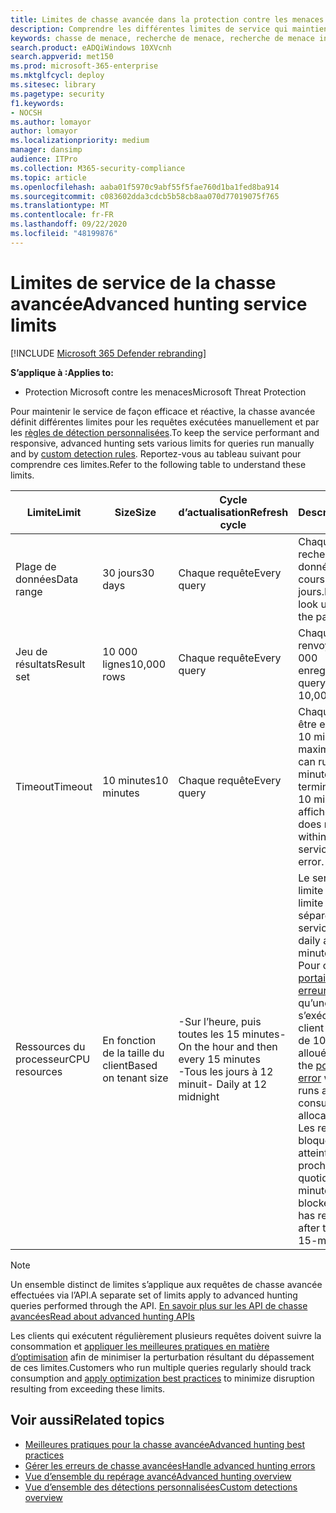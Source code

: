 ```yaml
---
title: Limites de chasse avancée dans la protection contre les menaces Microsoft
description: Comprendre les différentes limites de service qui maintiennent le service de chasse dynamique
keywords: chasse de menace, recherche de menace, recherche de menace informatique, protection contre les menaces Microsoft, Microsoft 365, MTP, M365, recherche, requête, télémétrie, schéma, Kusto, limite d’UC, limite de requête, ressources, résultats maximaux
search.product: eADQiWindows 10XVcnh
search.appverid: met150
ms.prod: microsoft-365-enterprise
ms.mktglfcycl: deploy
ms.sitesec: library
ms.pagetype: security
f1.keywords:
- NOCSH
ms.author: lomayor
author: lomayor
ms.localizationpriority: medium
manager: dansimp
audience: ITPro
ms.collection: M365-security-compliance
ms.topic: article
ms.openlocfilehash: aaba01f5970c9abf55f5fae760d1ba1fed8ba914
ms.sourcegitcommit: c083602dda3cdcb5b58cb8aa070d77019075f765
ms.translationtype: MT
ms.contentlocale: fr-FR
ms.lasthandoff: 09/22/2020
ms.locfileid: "48199876"
---
```

# <a name="advanced-hunting-service-limits"></a><span data-ttu-id="e2c63-104">Limites de service de la chasse avancée</span><span class="sxs-lookup"><span data-stu-id="e2c63-104">Advanced hunting service limits</span></span>

[!INCLUDE [Microsoft 365 Defender rebranding](../includes/microsoft-defender.md)]


<span data-ttu-id="e2c63-105">**S’applique à :**</span><span class="sxs-lookup"><span data-stu-id="e2c63-105">**Applies to:**</span></span>
- <span data-ttu-id="e2c63-106">Protection Microsoft contre les menaces</span><span class="sxs-lookup"><span data-stu-id="e2c63-106">Microsoft Threat Protection</span></span>

<span data-ttu-id="e2c63-107">Pour maintenir le service de façon efficace et réactive, la chasse avancée définit différentes limites pour les requêtes exécutées manuellement et par les [règles de détection personnalisées](custom-detection-rules.md).</span><span class="sxs-lookup"><span data-stu-id="e2c63-107">To keep the service performant and responsive, advanced hunting sets various limits for queries run manually and by [custom detection rules](custom-detection-rules.md).</span></span> <span data-ttu-id="e2c63-108">Reportez-vous au tableau suivant pour comprendre ces limites.</span><span class="sxs-lookup"><span data-stu-id="e2c63-108">Refer to the following table to understand these limits.</span></span>

| <span data-ttu-id="e2c63-109">Limite</span><span class="sxs-lookup"><span data-stu-id="e2c63-109">Limit</span></span> | <span data-ttu-id="e2c63-110">Size</span><span class="sxs-lookup"><span data-stu-id="e2c63-110">Size</span></span> | <span data-ttu-id="e2c63-111">Cycle d’actualisation</span><span class="sxs-lookup"><span data-stu-id="e2c63-111">Refresh cycle</span></span> | <span data-ttu-id="e2c63-112">Description</span><span class="sxs-lookup"><span data-stu-id="e2c63-112">Description</span></span> |
|--|--|--|--|
| <span data-ttu-id="e2c63-113">Plage de données</span><span class="sxs-lookup"><span data-stu-id="e2c63-113">Data range</span></span> | <span data-ttu-id="e2c63-114">30 jours</span><span class="sxs-lookup"><span data-stu-id="e2c63-114">30 days</span></span> | <span data-ttu-id="e2c63-115">Chaque requête</span><span class="sxs-lookup"><span data-stu-id="e2c63-115">Every query</span></span> | <span data-ttu-id="e2c63-116">Chaque requête peut rechercher des données depuis au cours des 30 derniers jours.</span><span class="sxs-lookup"><span data-stu-id="e2c63-116">Each query can look up data from up to the past 30 days.</span></span> |
| <span data-ttu-id="e2c63-117">Jeu de résultats</span><span class="sxs-lookup"><span data-stu-id="e2c63-117">Result set</span></span> | <span data-ttu-id="e2c63-118">10 000 lignes</span><span class="sxs-lookup"><span data-stu-id="e2c63-118">10,000 rows</span></span> | <span data-ttu-id="e2c63-119">Chaque requête</span><span class="sxs-lookup"><span data-stu-id="e2c63-119">Every query</span></span> | <span data-ttu-id="e2c63-120">Chaque requête peut renvoyer jusqu’à 10 000 enregistrements.</span><span class="sxs-lookup"><span data-stu-id="e2c63-120">Each query can return up to 10,000 records.</span></span> |
| <span data-ttu-id="e2c63-121">Timeout</span><span class="sxs-lookup"><span data-stu-id="e2c63-121">Timeout</span></span> | <span data-ttu-id="e2c63-122">10 minutes</span><span class="sxs-lookup"><span data-stu-id="e2c63-122">10 minutes</span></span> | <span data-ttu-id="e2c63-123">Chaque requête</span><span class="sxs-lookup"><span data-stu-id="e2c63-123">Every query</span></span> | <span data-ttu-id="e2c63-124">Chaque requête peut être exécutée pendant 10 minutes maximum.</span><span class="sxs-lookup"><span data-stu-id="e2c63-124">Each query can run for up to 10 minutes.</span></span> <span data-ttu-id="e2c63-125">Si elle ne se termine pas dans les 10 minutes, le service affiche une erreur.</span><span class="sxs-lookup"><span data-stu-id="e2c63-125">If it does not complete within 10 minutes, the service displays an error.</span></span>
| <span data-ttu-id="e2c63-126">Ressources du processeur</span><span class="sxs-lookup"><span data-stu-id="e2c63-126">CPU resources</span></span> | <span data-ttu-id="e2c63-127">En fonction de la taille du client</span><span class="sxs-lookup"><span data-stu-id="e2c63-127">Based on tenant size</span></span> | <span data-ttu-id="e2c63-128">-Sur l’heure, puis toutes les 15 minutes</span><span class="sxs-lookup"><span data-stu-id="e2c63-128">- On the hour and then every 15 minutes</span></span><br><span data-ttu-id="e2c63-129">-Tous les jours à 12 minuit</span><span class="sxs-lookup"><span data-stu-id="e2c63-129">- Daily at 12 midnight</span></span> | <span data-ttu-id="e2c63-130">Le service applique la limite quotidienne et la limite de 15 minutes séparément.</span><span class="sxs-lookup"><span data-stu-id="e2c63-130">The service enforces the daily and the 15-minute limit separately.</span></span> <span data-ttu-id="e2c63-131">Pour chaque limite, le [portail affiche une erreur](advanced-hunting-errors.md) chaque fois qu’une requête s’exécute et que le client a consommé plus de 10% des ressources allouées.</span><span class="sxs-lookup"><span data-stu-id="e2c63-131">For each limit, the [portal displays an error](advanced-hunting-errors.md) whenever a query runs and the tenant has consumed over 10% of allocated resources.</span></span> <span data-ttu-id="e2c63-132">Les requêtes sont bloquées si le client a atteint 100% jusqu’au prochain cycle quotidien ou 15 minutes.</span><span class="sxs-lookup"><span data-stu-id="e2c63-132">Queries are blocked if the tenant has reached 100% until after the next daily or 15-minute cycle.</span></span> |

>[!NOTE] 
><span data-ttu-id="e2c63-133">Un ensemble distinct de limites s’applique aux requêtes de chasse avancée effectuées via l’API.</span><span class="sxs-lookup"><span data-stu-id="e2c63-133">A separate set of limits apply to advanced hunting queries performed through the API.</span></span> [<span data-ttu-id="e2c63-134">En savoir plus sur les API de chasse avancées</span><span class="sxs-lookup"><span data-stu-id="e2c63-134">Read about advanced hunting APIs</span></span>](https://docs.microsoft.com/microsoft-365/security/mtp/api-advanced-hunting)

<span data-ttu-id="e2c63-135">Les clients qui exécutent régulièrement plusieurs requêtes doivent suivre la consommation et [appliquer les meilleures pratiques en matière d’optimisation](advanced-hunting-best-practices.md) afin de minimiser la perturbation résultant du dépassement de ces limites.</span><span class="sxs-lookup"><span data-stu-id="e2c63-135">Customers who run multiple queries regularly should track consumption and [apply optimization best practices](advanced-hunting-best-practices.md) to minimize disruption resulting from exceeding these limits.</span></span>

## <a name="related-topics"></a><span data-ttu-id="e2c63-136">Voir aussi</span><span class="sxs-lookup"><span data-stu-id="e2c63-136">Related topics</span></span>

- [<span data-ttu-id="e2c63-137">Meilleures pratiques pour la chasse avancée</span><span class="sxs-lookup"><span data-stu-id="e2c63-137">Advanced hunting best practices</span></span>](advanced-hunting-best-practices.md)
- [<span data-ttu-id="e2c63-138">Gérer les erreurs de chasse avancées</span><span class="sxs-lookup"><span data-stu-id="e2c63-138">Handle advanced hunting errors</span></span>](advanced-hunting-errors.md)
- [<span data-ttu-id="e2c63-139">Vue d’ensemble du repérage avancé</span><span class="sxs-lookup"><span data-stu-id="e2c63-139">Advanced hunting overview</span></span>](advanced-hunting-overview.md)
- [<span data-ttu-id="e2c63-140">Vue d’ensemble des détections personnalisées</span><span class="sxs-lookup"><span data-stu-id="e2c63-140">Custom detections overview</span></span>](custom-detections-overview.md)
